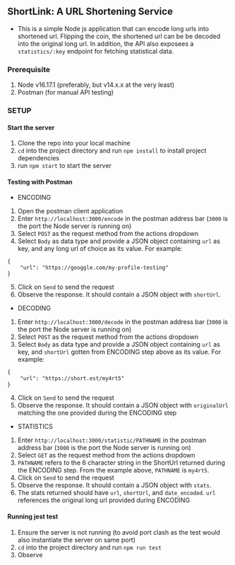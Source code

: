 ## ShortLink: A URL Shortening Service
- This is a simple Node js application that can encode long urls into shortened url. Flipping the coin, the shortened url can be be decoded into the original long url. In addition, the API also exposees a `statistics/:key` endpoint for fetching statistical data.

### Prerequisite
1. Node v16.17.1 (preferably, but v14.x.x at the very least)
2. Postman (for manual API testing)

### SETUP

#### Start the server
1. Clone the repo into your local machine
2. `cd` into the project directory and run `npm install` to install project dependencies
3. run `npm start` to start the server


#### Testing with Postman

- ENCODING
1. Open the postman client application
2. Enter `http://localhost:3000/encode` in the postman address bar (`3000` is the port the Node server is running on)
3. Select `POST` as the request method from the actions dropdown
4. Select `Body` as data type and provide a JSON object containing `url` as key, and any long url of choice as its value. For example:
```
{
    "url": "https://googgle.com/my-profile-testing"
}
```

5. Click on `Send` to send the request
6. Observe the response. It should contain a JSON object with `shortUrl`.



- DECODING
1. Enter `http://localhost:3000/decode` in the postman address bar (`3000` is the port the Node server is running on)
2. Select `POST` as the request method from the actions dropdown
3. Select `Body` as data type and provide a JSON object containing `url` as key, and `shortUrl` gotten from ENCODING step above as its value. For example:
```
{
    "url": "https://short.est/my4rt5"
}
```

4. Click on `Send` to send the request
5. Observe the response. It should contain a JSON object with `originalUrl` matching the one provided during the ENCODING step



- STATISTICS
1. Enter `http://localhost:3000/statistic/PATHNAME` in the postman address bar (`3000` is the port the Node server is running on)
2. Select `GET` as the request method from the actions dropdown
3. `PATHNAME` refers to the 6 character string in the ShortUrl returned during the ENCODING step. From the example above, `PATHNAME` is `my4rt5`.
4. Click on `Send` to send the request
5. Observe the response. It should contain a JSON object with `stats`.
6. The stats returned should have `url`, `shortUrl`, and `date_encoded`. `url` references the original long url provided during ENCODING


#### Running jest test
1. Ensure the server is not running (to avoid port clash as the test would also instantiate the server on same port)
2. `cd` into the project directory and run `npm run test`
3. Observe

